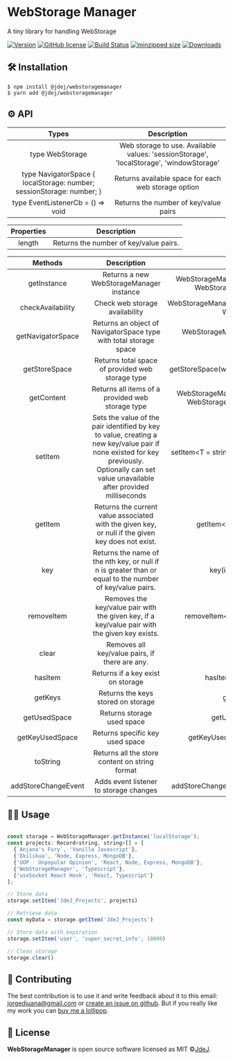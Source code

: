 # WebStorage Manager

A tiny library for handling WebStorage

[![Version](https://img.shields.io/npm/v/@jdej/webstoragemanager.svg?style=flat&logo=appveyor)](https://www.npmjs.com/package/@jdej/webstoragemanager)
[![GitHub license](https://img.shields.io/badge/license-MIT-blue.svg)](https://github.com/JdeJ/WebStorageManager/blob/master/LICENSE)
[![Build Status](https://travis-ci.com/@jdej/webstoragemanager.svg?token=9QUEx9r7MWqF44f9VDer&branch=master)](https://travis-ci.com/@jdej/webstoragemanager)
[![minzipped size](https://badgen.net/bundlephobia/minzip/@jdej/webstoragemanager)](https://badgen.net/bundlephobia/minzip/@jdej/webstoragemanager)
[![Downloads](https://img.shields.io/npm/dm/@jdej/webstoragemanager.svg?style=flat&logo=appveyor)](https://www.npmjs.com/package/@jdej/webstoragemanager)

## 🛠 Installation

```
$ npm install @jdej/webstoragemanager
$ yarn add @jdej/webstoragemanager
```

## ⚙️ API

|                                 Types                                 |                                       Description                                       |
| :-------------------------------------------------------------------: | :-------------------------------------------------------------------------------------: |
|                        type WebStorage<string>                        | Web storage to use. Available values: 'sessionStorage', 'localStorage', 'windowStorage' |
| type NavigatorSpace { localStorage: number; sessionStorage: number; } |                   Returns available space for each web storage option                   |
|                   type EventListenerCb = () => void                   |                          Returns the number of key/value pairs                          |

| Properties |              Description               |
| :--------: | :------------------------------------: |
|   length   | Returns the number of key/value pairs. |

|       Methods       |                                                                                        Description                                                                                        |                                    Syntax                                     |
| :-----------------: | :---------------------------------------------------------------------------------------------------------------------------------------------------------------------------------------: | :---------------------------------------------------------------------------: |
|     getInstance     |                                                                         Returns a new WebStorageManager instance                                                                          |   WebStorageManager.getInstance(webStorage: WebStorage): WebStorageManager    |
|  checkAvailability  |                                                                              Check web storage availability                                                                               |       WebStorageManager.checkAvailability(webStorage: WebStorage): void       |
|  getNavigatorSpace  |                                                             Returns an object of NavigatorSpace type with total storage space                                                             |             WebStorageManager.getNavigatorSpace(): NavigatorSpace             |
|    getStoreSpace    |                                                                     Returns total space of provided web storage type                                                                      |                 getStoreSpace(webStorage: WebStorage): number                 |
|     getContent      |                                                                     Returns all items of a provided web storage type                                                                      | WebStorageManager.getContent(webStorage: WebStorage): Record<string, unknown> |
|       setItem       | Sets the value of the pair identified by key to value, creating a new key/value pair if none existed for key previously. Optionally can set value unavailable after provided milliseconds |      setItem<T = string>(key: string, value: T, expires?: number): void       |
|       getItem       |                                             Returns the current value associated with the given key, or null if the given key does not exist.                                             |                      getItem<T = string>(key: string): T                      |
|         key         |                                         Returns the name of the nth key, or null if n is greater than or equal to the number of key/value pairs.                                          |                          key(index: number): string                           |
|     removeItem      |                                               Removes the key/value pair with the given key, if a key/value pair with the given key exists.                                               |                   removeItem<T = string>(key: string): void                   |
|        clear        |                                                                      Removes all key/value pairs, if there are any.                                                                       |                                 clear(): void                                 |
|       hasItem       |                                                                             Returns if a key exist on storage                                                                             |                         hasItem(key: string): boolean                         |
|       getKeys       |                                                                            Returns the keys stored on storage                                                                             |                              getKeys(): string[]                              |
|    getUsedSpace     |                                                                                Returns storage used space                                                                                 |                            getUsedSpace(): number                             |
|   getKeyUsedSpace   |                                                                              Returns specific key used space                                                                              |                     getKeyUsedSpace(key: string): number                      |
|      toString       |                                                                      Returns all the store content on string format                                                                       |                              toString(): string                               |
| addStoreChangeEvent |                                                                          Adds event listener to storage changes                                                                           |                addStoreChangeEvent(cb: EventListenerCb): void                 |

## 👩‍💻 Usage

```js

const storage = WebStorageManager.getInstance('localStorage');
const projects: Record<string, string>[] = [
  {`Anjana's Fury`, 'Vanilla Javascript'},
  {'Ekilikua', 'Node, Express, MongoDB'},
  {'UOP - Unpopular Opinion', 'React, Node, Express, MongoDB'},
  {'WebStorageManager', 'Typescript'},
  {'useSocket React Hook', 'React, Typescript'}
];

// Store data
storage.setItem('JdeJ_Projects', projects)

// Retrieve data
const myData = storage.getItem('JdeJ_Projects')

// Store data with expiration
storage.setItem('user', 'super_secret_info', 10000)

// Clean storage
storage.clear()
```

## 🤝 Contributing

The best contribution is to use it and write feedback about it to this email: jorgedjuana@gmail.com or [create an issue on github](https://github.com/JdeJ/WebStorageManager/blob/master/CONTRIBUTING).
But if you really like my work you can [buy me a lollipop](https://www.buymeacoffee.com/JdeJ).

## 📝 License

**WebStorageManager** is open source software licensed as MIT ©[JdeJ](https://github.com/JdeJ).
